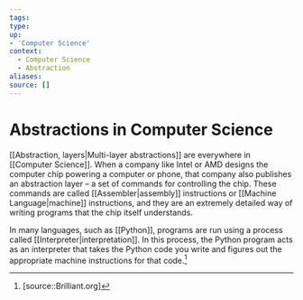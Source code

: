 ```yaml
---
tags:
type:
up:
- 'Computer Science'
context:
  - Computer Science
  - Abstraction
aliases:
source: []
---
```


# Abstractions in Computer Science

[[Abstraction, layers|Multi-layer abstractions]] are everywhere in [[Computer Science]]. When a company like Intel or AMD designs the computer chip powering a computer or phone, that company also publishes an abstraction layer – a set of commands for controlling the chip. These commands are called [[Assembler|assembly]] instructions or [[Machine Language|machine]] instructions, and they are an extremely detailed way of writing programs that the chip itself understands.

In many languages, such as [[Python]], programs are run using a process called [[Interpreter|interpretation]]. In this process, the Python program acts as an interpreter that takes the Python code you write and figures out the appropriate machine instructions for that code.[^1]

[^1]: [source::Brilliant.org]